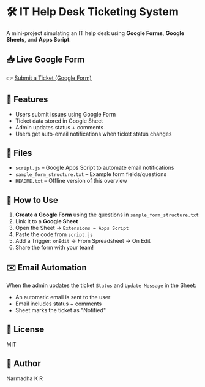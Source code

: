 
# 🛠️ IT Help Desk Ticketing System

A mini-project simulating an IT help desk using **Google Forms**, **Google Sheets**, and **Apps Script**.

## 📥 Live Google Form
👉 [Submit a Ticket (Google Form)](https://forms.gle/beydqdprDCrpUvXf9)

## 📌 Features
- Users submit issues using Google Form
- Ticket data stored in Google Sheet
- Admin updates status + comments
- Users get auto-email notifications when ticket status changes

## 📁 Files
- `script.js` – Google Apps Script to automate email notifications
- `sample_form_structure.txt` – Example form fields/questions
- `README.txt` – Offline version of this overview

## 📜 How to Use
1. **Create a Google Form** using the questions in `sample_form_structure.txt`
2. Link it to a **Google Sheet**
3. Open the Sheet → `Extensions → Apps Script`
4. Paste the code from `script.js`
5. Add a Trigger: `onEdit` → From Spreadsheet → On Edit
6. Share the form with your team!

## ✉️ Email Automation
When the admin updates the ticket `Status` and `Update Message` in the Sheet:
- An automatic email is sent to the user
- Email includes status + comments
- Sheet marks the ticket as "Notified"

## 📌 License
MIT

## 👤 Author
Narmadha K R
